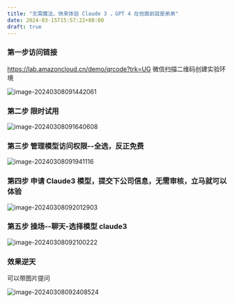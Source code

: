 ```yaml
---
title: "无需魔法，快来体验 Claude 3 ，GPT 4 在他面前就是弟弟"
date: 2024-03-15T15:57:22+08:00
draft: true
---
```


### 第一步访问链接

https://lab.amazoncloud.cn/demo/qrcode?trk=UG  微信扫描二维码创建实验环境

![image-20240308091442061](https://zhuyaguang-1308110266.cos.ap-shanghai.myqcloud.com/img/image-20240308091442061.png)

### 第二步 限时试用

![image-20240308091640608](https://zhuyaguang-1308110266.cos.ap-shanghai.myqcloud.com/img/image-20240308091640608.png)

### 第三步 管理模型访问权限--全选，反正免费

![image-20240308091941116](https://zhuyaguang-1308110266.cos.ap-shanghai.myqcloud.com/img/image-20240308091941116.png)

### 第四步 申请 Claude3 模型，提交下公司信息，无需审核，立马就可以体验

![image-20240308092012903](https://zhuyaguang-1308110266.cos.ap-shanghai.myqcloud.com/img/image-20240308092012903.png)

### 第五步  操场--聊天-选择模型 claude3

![image-20240308092100222](https://zhuyaguang-1308110266.cos.ap-shanghai.myqcloud.com/img/image-20240308092100222.png)

### 效果逆天

可以带图片提问

![image-20240308092408524](https://zhuyaguang-1308110266.cos.ap-shanghai.myqcloud.com/img/image-20240308092408524.png)
